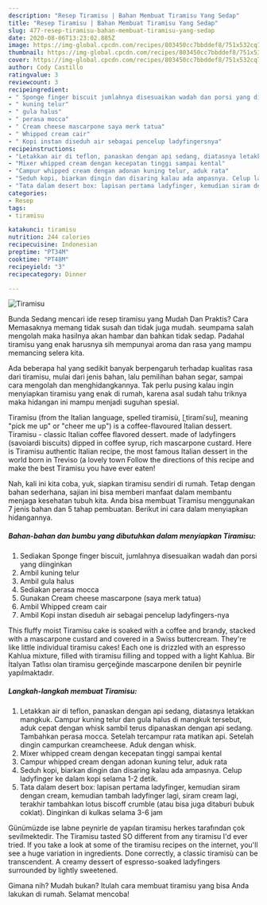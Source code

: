 ```yaml
---
description: "Resep Tiramisu | Bahan Membuat Tiramisu Yang Sedap"
title: "Resep Tiramisu | Bahan Membuat Tiramisu Yang Sedap"
slug: 477-resep-tiramisu-bahan-membuat-tiramisu-yang-sedap
date: 2020-08-06T13:23:02.885Z
image: https://img-global.cpcdn.com/recipes/803450cc7bbddef8/751x532cq70/tiramisu-foto-resep-utama.jpg
thumbnail: https://img-global.cpcdn.com/recipes/803450cc7bbddef8/751x532cq70/tiramisu-foto-resep-utama.jpg
cover: https://img-global.cpcdn.com/recipes/803450cc7bbddef8/751x532cq70/tiramisu-foto-resep-utama.jpg
author: Cody Castillo
ratingvalue: 3
reviewcount: 3
recipeingredient:
- " Sponge finger biscuit jumlahnya disesuaikan wadah dan porsi yang diinginkan"
- " kuning telur"
- " gula halus"
- " perasa mocca"
- " Cream cheese mascarpone saya merk tatua"
- " Whipped cream cair"
- " Kopi instan diseduh air sebagai pencelup ladyfingersnya"
recipeinstructions:
- "Letakkan air di teflon, panaskan dengan api sedang, diatasnya letakkan mangkuk. Campur kuning telur dan gula halus di mangkuk tersebut, aduk cepat dengan whisk sambil terus dipanaskan dengan api sedang. Tambahkan perasa mocca. Setelah tercampur rata matikan api. Setelah dingin campurkan creamcheese. Aduk dengan whisk."
- "Mixer whipped cream dengan kecepatan tinggi sampai kental"
- "Campur whipped cream dengan adonan kuning telur, aduk rata"
- "Seduh kopi, biarkan dingin dan disaring kalau ada ampasnya. Celup ladyfinger ke dalam kopi selama 1-2 detik."
- "Tata dalam desert box: lapisan pertama ladyfinger, kemudian siram dengan cream, kemudian tambah ladyfinger lagi, siram cream lagi, terakhir tambahkan lotus biscoff crumble (atau bisa juga ditaburi bubuk coklat). Dinginkan di kulkas selama 3-6 jam"
categories:
- Resep
tags:
- tiramisu

katakunci: tiramisu 
nutrition: 244 calories
recipecuisine: Indonesian
preptime: "PT34M"
cooktime: "PT48M"
recipeyield: "3"
recipecategory: Dinner

---
```



![Tiramisu](https://img-global.cpcdn.com/recipes/803450cc7bbddef8/751x532cq70/tiramisu-foto-resep-utama.jpg)

Bunda Sedang mencari ide resep tiramisu yang Mudah Dan Praktis? Cara Memasaknya memang tidak susah dan tidak juga mudah. seumpama salah mengolah maka hasilnya akan hambar dan bahkan tidak sedap. Padahal tiramisu yang enak harusnya sih mempunyai aroma dan rasa yang mampu memancing selera kita.

Ada beberapa hal yang sedikit banyak berpengaruh terhadap kualitas rasa dari tiramisu, mulai dari jenis bahan, lalu pemilihan bahan segar, sampai cara mengolah dan menghidangkannya. Tak perlu pusing kalau ingin menyiapkan tiramisu yang enak di rumah, karena asal sudah tahu triknya maka hidangan ini mampu menjadi suguhan spesial.

Tiramisu (from the Italian language, spelled tiramisù, [ˌtiramiˈsu], meaning &#34;pick me up&#34; or &#34;cheer me up&#34;) is a coffee-flavoured Italian dessert. Tiramisu - classic Italian coffee flavored dessert. made of ladyfingers (savoiardi biscuits) dipped in coffee syrup, rich mascarpone custard. Here is Tiramisu authentic Italian recipe, the most famous Italian dessert in the world born in Treviso (a lovely town Follow the directions of this recipe and make the best Tiramisu you have ever eaten!


Nah, kali ini kita coba, yuk, siapkan tiramisu sendiri di rumah. Tetap dengan bahan sederhana, sajian ini bisa memberi manfaat dalam membantu menjaga kesehatan tubuh kita. Anda bisa membuat Tiramisu menggunakan 7 jenis bahan dan 5 tahap pembuatan. Berikut ini cara dalam menyiapkan hidangannya.

<!--inarticleads1-->

##### Bahan-bahan dan bumbu yang dibutuhkan dalam menyiapkan Tiramisu:

1. Sediakan  Sponge finger biscuit, jumlahnya disesuaikan wadah dan porsi yang diinginkan
1. Ambil  kuning telur
1. Ambil  gula halus
1. Sediakan  perasa mocca
1. Gunakan  Cream cheese mascarpone (saya merk tatua)
1. Ambil  Whipped cream cair
1. Ambil  Kopi instan diseduh air sebagai pencelup ladyfingers-nya


This fluffy moist Tiramisu cake is soaked with a coffee and brandy, stacked with a mascarpone custard and covered in a Swiss buttercream. They&#39;re like little individual tiramisu cakes! Each one is drizzled with an espresso Kahlua mixture, filled with tiramisu filling and topped with a light Kahlua. Bir İtalyan Tatlısı olan tiramisu gerçeğinde mascarpone denilen bir peynirle yapılmaktadır. 

<!--inarticleads2-->

##### Langkah-langkah membuat Tiramisu:

1. Letakkan air di teflon, panaskan dengan api sedang, diatasnya letakkan mangkuk. Campur kuning telur dan gula halus di mangkuk tersebut, aduk cepat dengan whisk sambil terus dipanaskan dengan api sedang. Tambahkan perasa mocca. Setelah tercampur rata matikan api. Setelah dingin campurkan creamcheese. Aduk dengan whisk.
1. Mixer whipped cream dengan kecepatan tinggi sampai kental
1. Campur whipped cream dengan adonan kuning telur, aduk rata
1. Seduh kopi, biarkan dingin dan disaring kalau ada ampasnya. Celup ladyfinger ke dalam kopi selama 1-2 detik.
1. Tata dalam desert box: lapisan pertama ladyfinger, kemudian siram dengan cream, kemudian tambah ladyfinger lagi, siram cream lagi, terakhir tambahkan lotus biscoff crumble (atau bisa juga ditaburi bubuk coklat). Dinginkan di kulkas selama 3-6 jam


Günümüzde ise labne peynirle de yapılan tiramisu herkes tarafından çok sevilmektedir. The Tiramisu tasted SO different from any tiramisu I&#39;d ever tried. If you take a look at some of the tiramisu recipes on the internet, you&#39;ll see a huge variation in ingredients. Done correctly, a classic tiramisù can be transcendent. A creamy dessert of espresso-soaked ladyfingers surrounded by lightly sweetened. 

Gimana nih? Mudah bukan? Itulah cara membuat tiramisu yang bisa Anda lakukan di rumah. Selamat mencoba!
